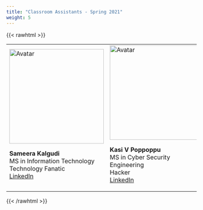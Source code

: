 ```yaml
---
title: "Classroom Assistants - Spring 2021"
weight: 5
---
```


{{< rawhtml >}}
<div class="row">
<link rel="stylesheet" href="/assets/css/custom.css">
<table>
<tr>
  <td>
  <link rel="stylesheet" href="/assets/css/custom.css">
  <img class = "myImage" src="sameera.jpg" alt="Avatar" style="width:250px;height:250px;">
  <p class= "heading"><b>Sameera Kalgudi</b><br/>
  MS in Information Technology<br/>
  Technology Fanatic <br/>
  <a href="https://www.linkedin.com/in/sameera-kalgudi/">LinkedIn</a></p>
  </td>
  <td>
  <link rel="stylesheet" href="/assets/css/custom.css">
  <img class = "myImage" src="kasi.jpeg" alt="Avatar" style="width:250px;height:250px;">
  <p class= "heading"> <b>Kasi V Poppoppu</b><br/>
  MS in Cyber Security Engineering<br/>
  Hacker <br/>
  <a href="https://www.linkedin.com/in/poppoppu/">LinkedIn</a></p>
  </td>
  <td>
  <link rel="stylesheet" href="/assets/css/custom.css">
  <img class = "myImage" src="muzaffar.jpeg" alt="Avatar" style="width:250px;height:250px;">
  <p class= "heading"> <b>Muzaffar Ali M</b><br/>
  MS in Information Technology<br/>
  Data Analyst <br/>
  <a href="https://www.linkedin.com/in/muzaffar-ali-mohammed-00888185/">LinkedIn</a></p>
  </td>
  <td>
  <link rel="stylesheet" href="/assets/css/custom.css">
  <img class = "myImage" src="snehitha.jpg" alt="Avatar" style="width:250px;height:250px;">
  <p class= "heading"> <b>Snehitha Mamidi</b><br/>
  MS in Information Technology<br/>
  Tech <br/>
  <a href="https://www.linkedin.com/in/snehithamamidi/">LinkedIn</a></p>
  </td>
</tr>
</table>
</div>  
{{< /rawhtml >}}